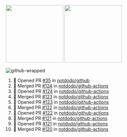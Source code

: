 <a href="https://github.com/notdodo"><img src="https://github-readme-stats.vercel.app/api?username=notdodo&count_private=true&theme=dark" height="180" /></a> <a href="https://github.com/notdodo"><img src="https://github-readme-stats.vercel.app/api/top-langs/?username=notdodo&langs_count=8&theme=dark&hide=tex,java,html,css&layout=compact" height="180" /></a>

![github-wrapped](https://github.com/notdodo/notdodo/assets/6991986/fb310ed4-7b6b-48dd-a447-4c85e6000edb)

<!--START_SECTION:activity-->
1. 💪 Opened PR [#35](https://github.com/notdodo/github/pull/35) in [notdodo/github](https://github.com/notdodo/github)
2. 🎉 Merged PR [#124](https://github.com/notdodo/github-actions/pull/124) in [notdodo/github-actions](https://github.com/notdodo/github-actions)
3. 💪 Opened PR [#124](https://github.com/notdodo/github-actions/pull/124) in [notdodo/github-actions](https://github.com/notdodo/github-actions)
4. 🎉 Merged PR [#123](https://github.com/notdodo/github-actions/pull/123) in [notdodo/github-actions](https://github.com/notdodo/github-actions)
5. 💪 Opened PR [#123](https://github.com/notdodo/github-actions/pull/123) in [notdodo/github-actions](https://github.com/notdodo/github-actions)
6. 🎉 Merged PR [#122](https://github.com/notdodo/github-actions/pull/122) in [notdodo/github-actions](https://github.com/notdodo/github-actions)
7. 💪 Opened PR [#122](https://github.com/notdodo/github-actions/pull/122) in [notdodo/github-actions](https://github.com/notdodo/github-actions)
8. 🎉 Merged PR [#121](https://github.com/notdodo/github-actions/pull/121) in [notdodo/github-actions](https://github.com/notdodo/github-actions)
9. 💪 Opened PR [#121](https://github.com/notdodo/github-actions/pull/121) in [notdodo/github-actions](https://github.com/notdodo/github-actions)
10. 🎉 Merged PR [#120](https://github.com/notdodo/github-actions/pull/120) in [notdodo/github-actions](https://github.com/notdodo/github-actions)
<!--END_SECTION:activity-->

